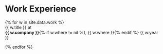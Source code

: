 <h1 class="category-title" id="work">Work Experience</h1>
{% for w in site.data.work %}

<article class="post-item">
    <div class="two-block-row-container with-date">
        <!-- <span class="company-logo">
            <img src="{{ i.icon }}">
        </span> -->
        <span class="article-title">{{ w.title }} at <span style="white-space:nowrap;"><strong>{{ w.company }}</strong>{% if w.where != nil %}, {{ w.where }}{% endif %}</span></span>
        <span class="post-meta date-label">{{ w.year }}</span>
    </div>
</article>

{% endfor %}